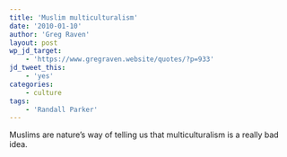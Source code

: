 ```yaml
---
title: 'Muslim multiculturalism'
date: '2010-01-10'
author: 'Greg Raven'
layout: post
wp_jd_target:
    - 'https://www.gregraven.website/quotes/?p=933'
jd_tweet_this:
    - 'yes'
categories:
    - culture
tags:
    - 'Randall Parker'
---
```


Muslims are nature’s way of telling us that multiculturalism is a really bad idea.